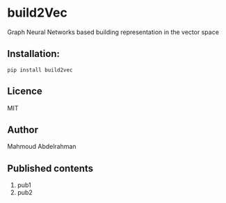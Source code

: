 # build2Vec

Graph Neural Networks based building representation in the vector space

## Installation:

`pip install build2vec`

## Licence

MIT

## Author

Mahmoud Abdelrahman

## Published contents

1. pub1
2. pub2
